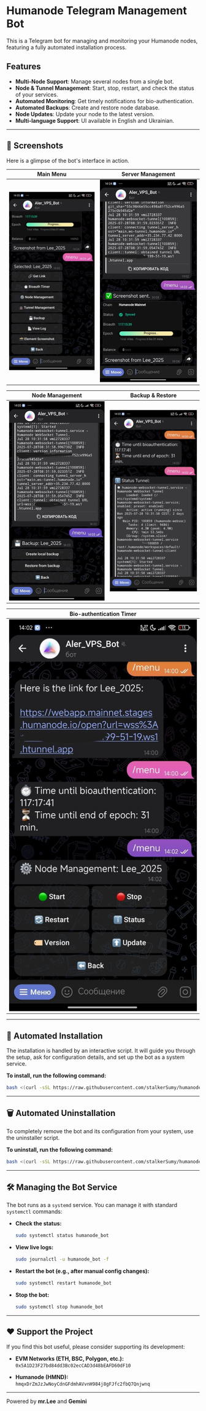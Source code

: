# Humanode Telegram Management Bot

This is a Telegram bot for managing and monitoring your Humanode nodes, featuring a fully automated installation process.

## Features

*   **Multi-Node Support**: Manage several nodes from a single bot.
*   **Node & Tunnel Management**: Start, stop, restart, and check the status of your services.
*   **Automated Monitoring**: Get timely notifications for bio-authentication.
*   **Automated Backups**: Create and restore node database.
*   **Node Updates**: Update your node to the latest version.
*   **Multi-language Support**: UI available in English and Ukrainian.

---

## 📸 Screenshots

Here is a glimpse of the bot's interface in action.

| Main Menu | Server Management |
| :---: | :---: |
| ![Main Menu](screenshots/photo_1_2025-07-30_14-06-47.jpg) | ![Server Management](screenshots/photo_2_2025-07-30_14-06-47.jpg) |

| Node Management | Backup & Restore |
| :---: | :---: |
| ![Node Management](screenshots/photo_3_2025-07-30_14-06-47.jpg) | ![Backup & Restore](screenshots/photo_4_2025-07-30_14-06-47.jpg) |

| Bio-authentication Timer |
| :---: |
| ![Bio-authentication Timer](screenshots/photo_5_2025-07-30_14-06-58.jpg) |

---

## 🚀 Automated Installation

The installation is handled by an interactive script. It will guide you through the setup, ask for configuration details, and set up the bot as a system service.

**To install, run the following command:**
```bash
bash <(curl -sSL https://raw.githubusercontent.com/stalkerSumy/humanode-telegram-bot/main/install.sh)
```

---

## 🗑️ Automated Uninstallation

To completely remove the bot and its configuration from your system, use the uninstaller script.

**To uninstall, run the following command:**
```bash
bash <(curl -sSL https://raw.githubusercontent.com/stalkerSumy/humanode-telegram-bot/main/uninstall.sh)
```

---

## 🛠️ Managing the Bot Service

The bot runs as a `systemd` service. You can manage it with standard `systemctl` commands:

*   **Check the status:**
    ```bash
    sudo systemctl status humanode_bot
    ```

*   **View live logs:**
    ```bash
    sudo journalctl -u humanode_bot -f
    ```

*   **Restart the bot (e.g., after manual config changes):**
    ```bash
    sudo systemctl restart humanode_bot
    ```

*   **Stop the bot:**
    ```bash
    sudo systemctl stop humanode_bot
    ```

---

## ❤️ Support the Project

If you find this bot useful, please consider supporting its development:

- **EVM Networks (ETH, BSC, Polygon, etc.):**
  `0x5A1D23F27bd84dd3Bc02ecCAD3d48bEAFD60dF10`

- **Humanode (HMND):**
  `hmqxDrZmJzJwNoyCdnGFdmhAVvnH984j8gFJfc2fbQ7Qnjwnq`

---
Powered by **mr.Lee** and **Gemini**
